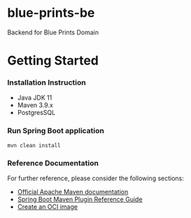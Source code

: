 # blue-prints-be
Backend for Blue Prints Domain

# Getting Started

### Installation Instruction
* Java JDK 11
* Maven 3.9.x
* PostgresSQL

### Run Spring Boot application
```
mvn clean install 
```

### Reference Documentation
For further reference, please consider the following sections:

* [Official Apache Maven documentation](https://maven.apache.org/guides/index.html)
* [Spring Boot Maven Plugin Reference Guide](https://docs.spring.io/spring-boot/docs/2.7.15/maven-plugin/reference/html/)
* [Create an OCI image](https://docs.spring.io/spring-boot/docs/2.7.15/maven-plugin/reference/html/#build-image)

